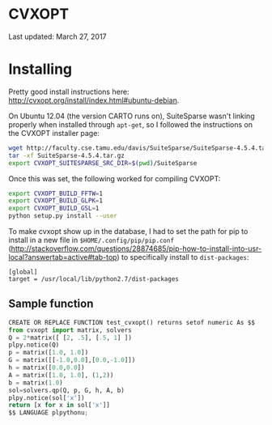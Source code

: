 # CVXOPT

Last updated: March 27, 2017

# Installing

Pretty good install instructions here: <http://cvxopt.org/install/index.html#ubuntu-debian>.

On Ubuntu 12.04 (the version CARTO runs on), SuiteSparse wasn't linking properly when installed through `apt-get`, so I followed the instructions on the CVXOPT installer page:

```bash
wget http://faculty.cse.tamu.edu/davis/SuiteSparse/SuiteSparse-4.5.4.tar.gz
tar -xf SuiteSparse-4.5.4.tar.gz
export CVXOPT_SUITESPARSE_SRC_DIR=$(pwd)/SuiteSparse
```

Once this was set, the following worked for compiling CVXOPT:

```bash
export CVXOPT_BUILD_FFTW=1
export CVXOPT_BUILD_GLPK=1
export CVXOPT_BUILD_GSL=1
python setup.py install --user
```

To make cvxopt show up in the database, I had to set the path for pip to install in a new file in `$HOME/.config/pip/pip.conf` (<http://stackoverflow.com/questions/28874685/pip-how-to-install-into-usr-local?answertab=active#tab-top>) to specifically install to `dist-packages`:

```
[global]
target = /usr/local/lib/python2.7/dist-packages
```

## Sample function

```python
CREATE OR REPLACE FUNCTION test_cvxopt() returns setof numeric As $$
from cvxopt import matrix, solvers
Q = 2*matrix([ [2, .5], [.5, 1] ])
plpy.notice(Q)
p = matrix([1.0, 1.0])
G = matrix([[-1.0,0.0],[0.0,-1.0]])
h = matrix([0.0,0.0])
A = matrix([1.0, 1.0], (1,2))
b = matrix(1.0)
sol=solvers.qp(Q, p, G, h, A, b)
plpy.notice(sol['x'])
return [x for x in sol['x']]
$$ LANGUAGE plpythonu;
```
